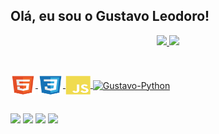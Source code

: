 ## Olá, eu sou o Gustavo Leodoro!


<div align="center">
  <a href="https://github.com/GustavoLeodoro">
  <img height="180em" src="https://github-readme-stats.vercel.app/api?username=GustavoLeodoro&show_icons=true&theme=dark&include_all_commits=true&count_private=true"/>
  <img height="180em" src="https://github-readme-stats.vercel.app/api/top-langs/?username=GustavoLeodoro&layout=compact&langs_count=7&theme=dark"/>
</div>

##

<div style="display: inline_block"><br>
  <img align="center" alt="Gustavo-HTML" height="30" width="40" src="https://raw.githubusercontent.com/devicons/devicon/master/icons/html5/html5-original.svg">
  <img align="center" alt="Gustavo-CSS" height="30" width="40" src="https://raw.githubusercontent.com/devicons/devicon/master/icons/css3/css3-original.svg"> 
  <img align="center" alt="Gustavo-Js" height="30" width="40" src="https://raw.githubusercontent.com/devicons/devicon/master/icons/javascript/javascript-plain.svg">
   <img align="center" alt="Gustavo-Python" height="30" width="40" src="
    <img src="https://cdn.jsdelivr.net/gh/devicons/devicon/icons/python/python-original.svg" />
          
    
  
 
  
  </div>
  
  ##
 
<div>
<a href="https://www.linkedin.com/in/gustavo-leodoro/" target="_blank"><img src="https://img.shields.io/badge/-LinkedIn-%230077B5?style=for-the-badge&logo=linkedin&logoColor=white" target="_blank"></a> 
  <a href="https://www.instagram.com/_leodoro/" target="_blank"><img src="https://img.shields.io/badge/-Instagram-%23E4405F?style=for-the-badge&logo=instagram&logoColor=white" target="_blank"></a>
  <a href="https://support.discord.com/hc/en-us/profiles/1521971800981" target="_blank"><img src="https://img.shields.io/badge/Discord-7289DA?style=for-the-badge&logo=discord&logoColor=white" target="_blank"></a> 
  <a href = "mailto:gustavo.leodoro@gmail.com"><img src="https://img.shields.io/badge/-Gmail-%23333?style=for-the-badge&logo=gmail&logoColor=white" target="_blank"></a>
  
  
</div>
